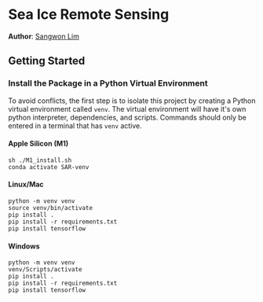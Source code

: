 # Sea Ice Remote Sensing

**Author**: [Sangwon Lim](https://github.com/sum1lim)

## Getting Started

### Install the Package in a Python Virtual Environment

To avoid conflicts, the first step is to isolate this project by creating a Python virtual environment called ```venv```. The virtual environment will have it's own python interpreter, dependencies, and scripts. Commands should only be entered in a terminal that has ```venv``` active. 

#### Apple Silicon (M1)
```
sh ./M1_install.sh
conda activate SAR-venv
```

#### Linux/Mac
```
python -m venv venv
source venv/bin/activate
pip install .
pip install -r requirements.txt
pip install tensorflow
```

#### Windows
```
python -m venv venv
venv/Scripts/activate
pip install .
pip install -r requirements.txt
pip install tensorflow
```